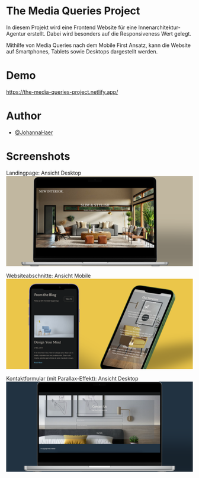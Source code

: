 # The Media Queries Project
In diesem Projekt wird eine Frontend Website für eine Innenarchitektur-Agentur erstellt. Dabei wird besonders auf die Responsiveness Wert gelegt.

Mithilfe von Media Queries nach dem Mobile First Ansatz, kann die Website auf Smartphones, Tablets sowie Desktops dargestellt werden.

# Demo
https://the-media-queries-project.netlify.app/

# Author
- [@JohannaHaer](https://github.com/JohannaHaer)

# Screenshots
Landingpage: Ansicht Desktop
![Mockup Website Landingpage](./assets/img/1.png)

Websiteabschnitte: Ansicht Mobile
![Mockup Website Mobile Version](./assets/img/2.png)

Kontaktformular (mit Parallax-Effekt): Ansicht Desktop
![Mockup Website Desktop Version](./assets/img/3.png)

